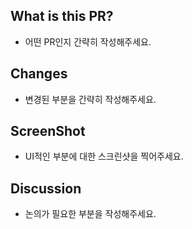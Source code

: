 ## What is this PR?

- 어떤 PR인지 간략히 작성해주세요.

## Changes

- 변경된 부분을 간략히 작성해주세요.

## ScreenShot

- UI적인 부분에 대한 스크린샷을 찍어주세요.

## Discussion

- 논의가 필요한 부분을 작성해주세요.
